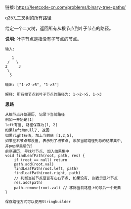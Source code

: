 链接: https://leetcode-cn.com/problems/binary-tree-paths/

q257_二叉树的所有路径

给定一个二叉树，返回所有从根节点到叶子节点的路径。

**说明:** 叶子节点是指没有子节点的节点。

```
输入:

   1
 /   \
2     3
 \
  5

输出: ["1->2->5", "1->3"]

解释: 所有根节点到叶子节点的路径为: 1->2->5, 1->3
```

**思路**

```
从根节点开始遍历, 记录下当前路径
例如一开始是[1]
left有值, 路径保存为[1, 2]
如果left为null了, 返回
如果right有值, 加上当前值 [1,2,5], 
如果左右节点都没值, 表示到了根节点, 添加当前路径到总的结果集中, 
并pop掉最后的5
前序遍历, 寻找叶节点, 加入结果集中
void findLeafPath(root, path, res) {
	if (root == null) return
	path.add(root.val)
	findLeafPath(root.left, path)
	findleafPath(root.right, path)
	// 判断当前节点是否有左右节点, 如果没有, 则表示是叶节点
	res.add(path)
	path.remove(root.val) // 移除当前路径上的最后一个元素
}

保存路径方式可以使用Stringbuilder
```





